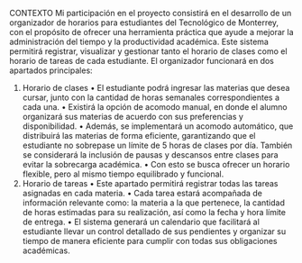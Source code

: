 CONTEXTO
Mi participación en el proyecto consistirá en el desarrollo de un organizador de horarios para estudiantes del Tecnológico de Monterrey, con el propósito de ofrecer una herramienta práctica que ayude a mejorar la administración del tiempo y la productividad académica. Este sistema permitirá registrar, visualizar y gestionar tanto el horario de clases como el horario de tareas de cada estudiante.
El organizador funcionará en dos apartados principales:
1.	Horario de clases
•	El estudiante podrá ingresar las materias que desea cursar, junto con la cantidad de horas semanales correspondientes a cada una.
•	Existirá la opción de acomodo manual, en donde el alumno organizará sus materias de acuerdo con sus preferencias y disponibilidad.
•	Además, se implementará un acomodo automático, que distribuirá las materias de forma eficiente, garantizando que el estudiante no sobrepase un límite de 5 horas de clases por día. También se considerará la inclusión de pausas y descansos entre clases para evitar la sobrecarga académica.
•	Con esto se busca ofrecer un horario flexible, pero al mismo tiempo equilibrado y funcional.
2.	Horario de tareas
•	Este apartado permitirá registrar todas las tareas asignadas en cada materia.
•	Cada tarea estará acompañada de información relevante como: la materia a la que pertenece, la cantidad de horas estimadas para su realización, así como la fecha y hora límite de entrega.
•	El sistema generará un calendario que facilitará al estudiante llevar un control detallado de sus pendientes y organizar su tiempo de manera eficiente para cumplir con todas sus obligaciones académicas.
